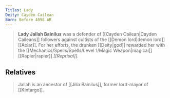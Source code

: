 ```yaml
---
Titles: Lady
Deity: Cayden Cailean
Born: Before 4098 AR
---
```


> **Lady Jallah Bainilus** was a defender of [[Cayden Cailean|Cayden Caileans]] followers against cultists of the [[Demon lord|demon lord]] [[Aolar]]. For her efforts, the drunken [[Deity|god]] rewarded her with the [[Mechanics/Spells/Spells/Level 1/Magic Weapon|magical]] [[Rapier|rapier]] *[[Reprisal]]*.


## Relatives

> Jallah is an ancestor of [[Jilia Bainilus]], former lord-mayor of [[Kintargo]].







